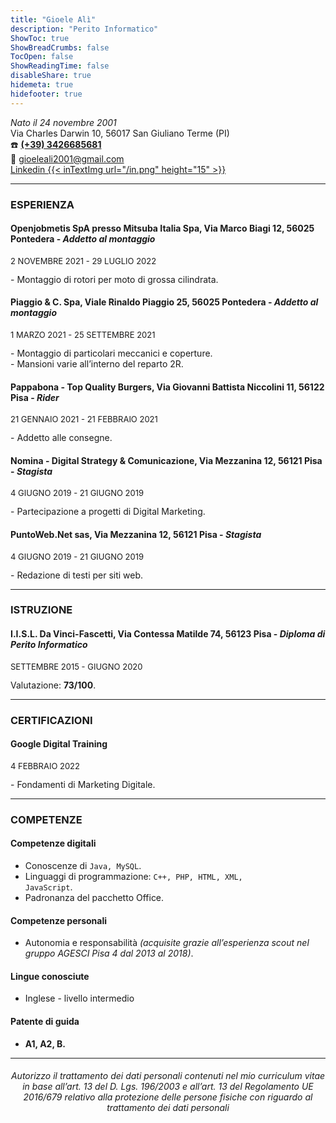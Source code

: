 ```yaml
---
title: "Gioele Alì"
description: "Perito Informatico"
ShowToc: true
ShowBreadCrumbs: false
TocOpen: false
ShowReadingTime: false
disableShare: true
hidemeta: true
hidefooter: true
---
```


<i>Nato il 24 novembre 2001</i><br>
Via Charles Darwin 10, 56017 San Giuliano Terme (PI)<br>
☎️ <b><a href="tel:+393426685681">(+39) 3426685681</a></b><br>
📧 gioeleali2001@gmail.com<br>
<a href="https://linkedin.com/in/gioeleali/" target="_blank" rel="noopener noreferrer">Linkedin {{< inTextImg url="/in.png" height="15" >}}</a>

---

### ESPERIENZA
#### Openjobmetis SpA presso Mitsuba Italia Spa, Via Marco Biagi 12, 56025 Pontedera - <i>Addetto al montaggio</i>
<p style="font-size:13px">2 NOVEMBRE 2021 - 29 LUGLIO 2022</p>
- Montaggio di rotori per moto di grossa cilindrata.

#### Piaggio & C. Spa, Viale Rinaldo Piaggio 25, 56025 Pontedera - <i>Addetto al montaggio</i>
<p style="font-size:13px">1 MARZO 2021 - 25 SETTEMBRE 2021</p>
- Montaggio di particolari meccanici e coperture.<br>
- Mansioni varie all’interno del reparto 2R.

#### Pappabona - Top Quality Burgers, Via Giovanni Battista Niccolini 11, 56122 Pisa - <i>Rider</i>
<p style="font-size:13px">21 GENNAIO 2021 - 21 FEBBRAIO 2021</p>
- Addetto alle consegne.

#### Nomina - Digital Strategy & Comunicazione, Via Mezzanina 12, 56121 Pisa - <i>Stagista</i>
<p style="font-size:13px">4 GIUGNO 2019 - 21 GIUGNO 2019</p>
- Partecipazione a progetti di Digital Marketing.

#### PuntoWeb.Net sas, Via Mezzanina 12, 56121 Pisa - <i>Stagista</i>
<p style="font-size:13px">4 GIUGNO 2019 - 21 GIUGNO 2019</p>
- Redazione di testi per siti web.<br>

---

### ISTRUZIONE
#### I.I.S.L. Da Vinci-Fascetti, Via Contessa Matilde 74, 56123 Pisa - <i>Diploma di Perito Informatico</i>
<p style="font-size:13px">SETTEMBRE 2015 - GIUGNO 2020</p>
Valutazione: <b>73/100</b>.

---

### CERTIFICAZIONI
#### Google Digital Training
<p style="font-size:13px">4 FEBBRAIO 2022</p>
- Fondamenti di Marketing Digitale.

---

### COMPETENZE
#### Competenze digitali
- Conoscenze di <code>Java, MySQL</code>.
- Linguaggi di programmazione: <code>C++, PHP, HTML, XML, JavaScript</code>.
- Padronanza del pacchetto Office.

#### Competenze personali
- Autonomia e responsabilità <i>(acquisite grazie all’esperienza scout nel gruppo AGESCI Pisa 4 dal 2013 al 2018)</i>.

#### Lingue conosciute
- Inglese - livello intermedio

#### Patente di guida
- <b>A1, A2, B.</b>

---

<center><h6>Autorizzo il trattamento dei dati personali contenuti nel mio curriculum vitae in base all’art. 13 del D. Lgs. 196/2003 e all’art. 13 del Regolamento UE 2016/679 relativo
alla protezione delle persone fisiche con riguardo al trattamento dei dati personali</h6></center>